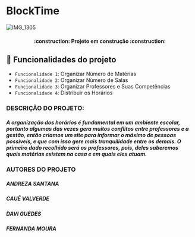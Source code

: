 # BlockTime

![IMG_1305](https://user-images.githubusercontent.com/132064264/235139197-1a5c9f57-a3c2-4b91-9b34-34e4d484c841.jpg)
<h4 align="center"> 
    :construction:  Projeto em construção  :construction:
</h4>

## :hammer: Funcionalidades do projeto

- `Funcionalidade 1`: Organizar Número de  Matérias 
- `Funcionalidade 2`: Organizar Número de Salas
- `Funcionalidade 3`: Organizar Professores e Suas Competências 
- `Funcionalidade 4`: Distribuir os Horários 

### DESCRIÇÃO DO PROJETO:  
##### A organização dos horários é fundamental em um ambiente escolar, portanto algumas das vezes gera muitos conflitos entre professores e a gestão, então criamos um site para informar o máximo de pessoas possíveis, e que com isso gere mais tranquilidade entre os demais. O primeiro dado recolhido será os professores, pois, deles saberemos quais matérias existem na casa e em quais eles atuam.

### AUTORES DO PROJETO
##### ANDREZA SANTANA
##### CAUÊ VALVERDE
##### DAVI GUEDES
##### FERNANDA MOURA
